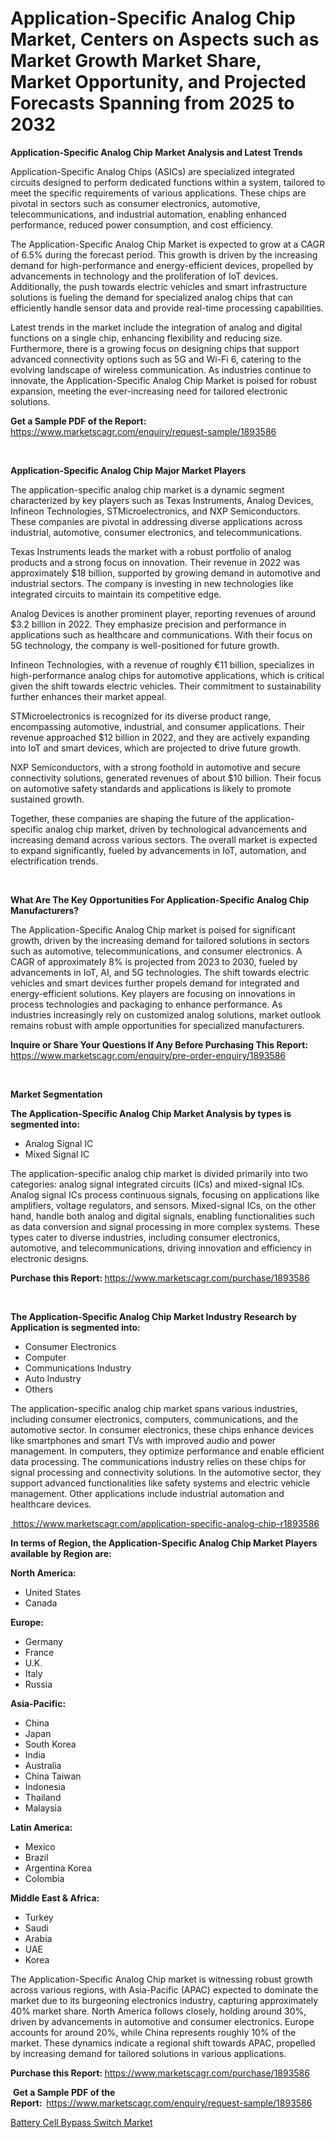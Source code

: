 <p><h1>Application-Specific Analog Chip Market, Centers on Aspects such as Market Growth Market Share, Market Opportunity, and Projected Forecasts Spanning from 2025 to 2032</h1></p><p><strong>Application-Specific Analog Chip Market Analysis and Latest Trends</strong></p>
<p><p>Application-Specific Analog Chips (ASICs) are specialized integrated circuits designed to perform dedicated functions within a system, tailored to meet the specific requirements of various applications. These chips are pivotal in sectors such as consumer electronics, automotive, telecommunications, and industrial automation, enabling enhanced performance, reduced power consumption, and cost efficiency.</p><p>The Application-Specific Analog Chip Market is expected to grow at a CAGR of 6.5% during the forecast period. This growth is driven by the increasing demand for high-performance and energy-efficient devices, propelled by advancements in technology and the proliferation of IoT devices. Additionally, the push towards electric vehicles and smart infrastructure solutions is fueling the demand for specialized analog chips that can efficiently handle sensor data and provide real-time processing capabilities.</p><p>Latest trends in the market include the integration of analog and digital functions on a single chip, enhancing flexibility and reducing size. Furthermore, there is a growing focus on designing chips that support advanced connectivity options such as 5G and Wi-Fi 6, catering to the evolving landscape of wireless communication. As industries continue to innovate, the Application-Specific Analog Chip Market is poised for robust expansion, meeting the ever-increasing need for tailored electronic solutions.</p></p>
<p><strong>Get a Sample PDF of the Report:&nbsp;</strong> <a href="https://www.marketscagr.com/enquiry/request-sample/1893586?utm_campaign=2446&utm_medium=2&utm_source=Github&utm_content=ia&utm_term=13022025&utm_id=application-specific-analog-chip">https://www.marketscagr.com/enquiry/request-sample/1893586</a></p>
<p>&nbsp;</p>
<p><strong>Application-Specific Analog Chip Major Market Players</strong></p>
<p><p>The application-specific analog chip market is a dynamic segment characterized by key players such as Texas Instruments, Analog Devices, Infineon Technologies, STMicroelectronics, and NXP Semiconductors. These companies are pivotal in addressing diverse applications across industrial, automotive, consumer electronics, and telecommunications.</p><p>Texas Instruments leads the market with a robust portfolio of analog products and a strong focus on innovation. Their revenue in 2022 was approximately $18 billion, supported by growing demand in automotive and industrial sectors. The company is investing in new technologies like integrated circuits to maintain its competitive edge.</p><p>Analog Devices is another prominent player, reporting revenues of around $3.2 billion in 2022. They emphasize precision and performance in applications such as healthcare and communications. With their focus on 5G technology, the company is well-positioned for future growth.</p><p>Infineon Technologies, with a revenue of roughly €11 billion, specializes in high-performance analog chips for automotive applications, which is critical given the shift towards electric vehicles. Their commitment to sustainability further enhances their market appeal.</p><p>STMicroelectronics is recognized for its diverse product range, encompassing automotive, industrial, and consumer applications. Their revenue approached $12 billion in 2022, and they are actively expanding into IoT and smart devices, which are projected to drive future growth.</p><p>NXP Semiconductors, with a strong foothold in automotive and secure connectivity solutions, generated revenues of about $10 billion. Their focus on automotive safety standards and applications is likely to promote sustained growth.</p><p>Together, these companies are shaping the future of the application-specific analog chip market, driven by technological advancements and increasing demand across various sectors. The overall market is expected to expand significantly, fueled by advancements in IoT, automation, and electrification trends.</p></p>
<p>&nbsp;</p>
<p><strong>What Are The Key Opportunities For Application-Specific Analog Chip Manufacturers?</strong></p>
<p><p>The Application-Specific Analog Chip market is poised for significant growth, driven by the increasing demand for tailored solutions in sectors such as automotive, telecommunications, and consumer electronics. A CAGR of approximately 8% is projected from 2023 to 2030, fueled by advancements in IoT, AI, and 5G technologies. The shift towards electric vehicles and smart devices further propels demand for integrated and energy-efficient solutions. Key players are focusing on innovations in process technologies and packaging to enhance performance. As industries increasingly rely on customized analog solutions, market outlook remains robust with ample opportunities for specialized manufacturers.</p></p>
<p><strong>Inquire or Share Your Questions If Any Before Purchasing This Report:</strong> <a href="https://www.marketscagr.com/enquiry/pre-order-enquiry/1893586?utm_campaign=2446&utm_medium=2&utm_source=Github&utm_content=ia&utm_term=13022025&utm_id=application-specific-analog-chip">https://www.marketscagr.com/enquiry/pre-order-enquiry/1893586</a></p>
<p>&nbsp;</p>
<p><strong>Market Segmentation</strong></p>
<p><strong>The Application-Specific Analog Chip Market Analysis by types is segmented into:</strong></p>
<p><ul><li>Analog Signal IC</li><li>Mixed Signal IC</li></ul></p>
<p><p>The application-specific analog chip market is divided primarily into two categories: analog signal integrated circuits (ICs) and mixed-signal ICs. Analog signal ICs process continuous signals, focusing on applications like amplifiers, voltage regulators, and sensors. Mixed-signal ICs, on the other hand, handle both analog and digital signals, enabling functionalities such as data conversion and signal processing in more complex systems. These types cater to diverse industries, including consumer electronics, automotive, and telecommunications, driving innovation and efficiency in electronic designs.</p></p>
<p><strong>Purchase this Report:&nbsp;</strong><a href="https://www.marketscagr.com/purchase/1893586?utm_campaign=2446&utm_medium=2&utm_source=Github&utm_content=ia&utm_term=13022025&utm_id=application-specific-analog-chip">https://www.marketscagr.com/purchase/1893586</a></p>
<p>&nbsp;</p>
<p><strong>The Application-Specific Analog Chip Market Industry Research by Application is segmented into:</strong></p>
<p><ul><li>Consumer Electronics</li><li>Computer</li><li>Communications Industry</li><li>Auto Industry</li><li>Others</li></ul></p>
<p><p>The application-specific analog chip market spans various industries, including consumer electronics, computers, communications, and the automotive sector. In consumer electronics, these chips enhance devices like smartphones and smart TVs with improved audio and power management. In computers, they optimize performance and enable efficient data processing. The communications industry relies on these chips for signal processing and connectivity solutions. In the automotive sector, they support advanced functionalities like safety systems and electric vehicle management. Other applications include industrial automation and healthcare devices.</p></p>
<p><a href="https://www.marketscagr.com/application-specific-analog-chip-r1893586?utm_campaign=2446&utm_medium=2&utm_source=Github&utm_content=ia&utm_term=13022025&utm_id=application-specific-analog-chip">&nbsp;https://www.marketscagr.com/application-specific-analog-chip-r1893586</a></p>
<p><strong>In terms of Region, the Application-Specific Analog Chip Market Players available by Region are:</strong></p>
<p>
    <p> <strong> North America: </strong>
        <ul>
            <li>United States</li>
            <li>Canada</li>
        </ul>
        </p> 
    <p> <strong> Europe: </strong>
        <ul>
            <li>Germany</li>
            <li>France</li>
            <li>U.K.</li>
            <li>Italy</li>
            <li>Russia</li>
        </ul>
        </p> 
    <p> <strong> Asia-Pacific: </strong>
        <ul>
            <li>China</li>
            <li>Japan</li>
            <li>South Korea</li>
            <li>India</li>
            <li>Australia</li>
            <li>China Taiwan</li>
            <li>Indonesia</li>
            <li>Thailand</li>
            <li>Malaysia</li>
        </ul>
        </p> 
    <p> <strong> Latin America: </strong>
        <ul>
            <li>Mexico</li>
            <li>Brazil</li>
            <li>Argentina Korea</li>
            <li>Colombia</li>
        </ul>
        </p> 
    <p> <strong> Middle East & Africa: </strong>
        <ul>
            <li>Turkey</li>
            <li>Saudi</li>
            <li>Arabia</li>
            <li>UAE</li>
            <li>Korea</li>
        </ul>
    </p>
    </p>
<p><p>The Application-Specific Analog Chip market is witnessing robust growth across various regions, with Asia-Pacific (APAC) expected to dominate the market due to its burgeoning electronics industry, capturing approximately 40% market share. North America follows closely, holding around 30%, driven by advancements in automotive and consumer electronics. Europe accounts for around 20%, while China represents roughly 10% of the market. These dynamics indicate a regional shift towards APAC, propelled by increasing demand for tailored solutions in various applications.</p></p>
<p><strong>Purchase this Report: </strong><a href="https://www.marketscagr.com/purchase/1893586?utm_campaign=2446&utm_medium=2&utm_source=Github&utm_content=ia&utm_term=13022025&utm_id=application-specific-analog-chip">https://www.marketscagr.com/purchase/1893586</a></p>
<p>&nbsp;<strong>Get a Sample PDF of the Report:&nbsp;&nbsp;</strong><a href="https://www.marketscagr.com/enquiry/request-sample/1893586?utm_campaign=2446&utm_medium=2&utm_source=Github&utm_content=ia&utm_term=13022025&utm_id=application-specific-analog-chip">https://www.marketscagr.com/enquiry/request-sample/1893586</a></p>
<p><strong></strong></p>
<p><p><a href="https://github.com/schwminh2001101/Market-Research-Report-List-1/blob/main/battery-cell-bypass-switch-market.md?utm_campaign=2446&utm_medium=2&utm_source=Github&utm_content=ia&utm_term=13022025&utm_id=application-specific-analog-chip">Battery Cell Bypass Switch Market</a></p></p>